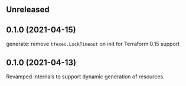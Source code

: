 ## Unreleased

## 0.1.0 (2021-04-15)

generate: remove `tfexec.LockTimeout` on init for Terraform 0.15 support

## 0.1.0 (2021-04-13)

Revamped internals to support dynamic generation of resources.
